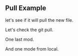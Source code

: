 ## Pull Example

let's see if it will pull the new file.

Let's check the git pull.

One last mod.

And one mode from local.
